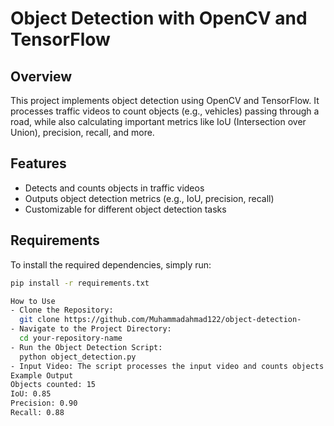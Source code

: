 # Object Detection with OpenCV and TensorFlow

## Overview
This project implements object detection using OpenCV and TensorFlow. It processes traffic videos to count objects (e.g., vehicles) passing through a road, while also calculating important metrics like IoU (Intersection over Union), precision, recall, and more.

## Features
- Detects and counts objects in traffic videos
- Outputs object detection metrics (e.g., IoU, precision, recall)
- Customizable for different object detection tasks

## Requirements
To install the required dependencies, simply run:
```bash
pip install -r requirements.txt

How to Use
- Clone the Repository:
  git clone https://github.com/Muhammadahmad122/object-detection-
- Navigate to the Project Directory:
  cd your-repository-name
- Run the Object Detection Script:
  python object_detection.py
- Input Video: The script processes the input video and counts objects in real-time. You can modify the source to handle other types of input, including live camera feeds or different video formats.
Example Output
Objects counted: 15
IoU: 0.85
Precision: 0.90
Recall: 0.88
